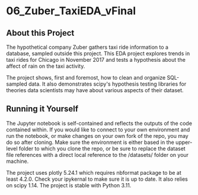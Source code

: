 # 06_Zuber_TaxiEDA_vFinal

## About this Project

The hypothetical company Zuber gathers taxi ride information to a database, sampled outside this project. This EDA project explores trends in taxi rides for Chicago in November 2017 and tests a hypothesis about the affect of rain on the taxi activity.

The project shows, first and foremost, how to clean and organize SQL-sampled data. It also demonstrates scipy's hypothesis testing libraries for theories data scientists may have about various aspects of their dataset.

## Running it Yourself

The Jupyter notebook is self-contained and reflects the outputs of the code contained within. If you would like to connect to your own environment and run the notebook, or make changes on your own fork of the repo, you may do so after cloning. Make sure the environment is either based in the upper-level folder to which you clone the repo, or be sure to replace the dataset file references with a direct local reference to the /datasets/ folder on your machine. 

The project uses plotly 5.24.1 which requires nbformat package to be at least 4.2.0. Check your ipykernal to make sure it is up to date. It also relies on scipy 1.14. The project is stable with Python 3.11.